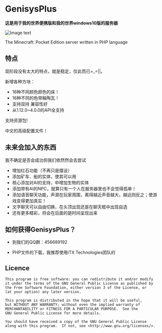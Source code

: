 GenisysPlus
===================

__这是用于我的世界便携版和我的世界windows10版的服务器__

![Image text](https://raw.githubusercontent.com/Tcanw/GenisysPlus/master/image/Logo.bmp)

The Minecraft: Pocket Edition server written in PHP language 

特点
-------------
现阶段没有太大的特点，就是稳定，仅此而已=_=||。

新增各种方块：
* 16种不同颜色颜色的床！
* 16种不同的色带釉陶瓦！
* 支持双持
兼容性好
* 从1.12.0~4.0.0的API全支持

支持资源包!

中文的高级配置文件！

未来会加入的东西
-------------
我不确定是否会成功但我们依然然会去尝试
* 增加红石功能（不再只是摆设）
* 添加矿车、船的实体，使其可以用
* 核心添加对AI的支持，中增加生物的实体
* 添加带有AI的NPC，就算只有一个人在服务器里也不会觉得孤单！
* 添加语音聊天功能，声源在玩家周围，离得越近声音越大，越远则反之；使游戏变得更加真实！
* 文字聊天可以自由切换，在头顶出现还是在聊天框中出现自选
* 还有更多精彩，将会在后面的是时间呈现出来


如何获得GenisysPlus？
-------------
* 到我们的QQ群：456689192

* PHP文件的下载，我推荐使用iTX Technologies团队的


Licence
-------------
	This program is free software: you can redistribute it and/or modify
	it under the terms of the GNU General Public License as published by
	the Free Software Foundation, either version 3 of the License, or
	(at your option) any later version.

	This program is distributed in the hope that it will be useful,
	but WITHOUT ANY WARRANTY; without even the implied warranty of
	MERCHANTABILITY or FITNESS FOR A PARTICULAR PURPOSE.  See the
	GNU General Public License for more details.

	You should have received a copy of the GNU General Public License
	along with this program.  If not, see <http://www.gnu.org/licenses/>.
